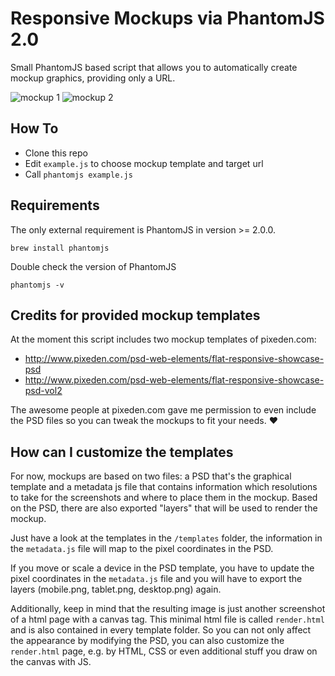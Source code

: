 # Responsive Mockups via PhantomJS 2.0

Small PhantomJS based script that allows you to automatically create mockup graphics, providing only a URL.

![mockup 1](https://i.imgur.com/IUEHBcI.png)
![mockup 2](https://i.imgur.com/kolyLwL.png)

## How To

* Clone this repo
* Edit `example.js` to choose mockup template and target url
* Call `phantomjs example.js`

## Requirements

The only external requirement is PhantomJS in version >= 2.0.0.

`brew install phantomjs`

Double check the version of PhantomJS

`phantomjs -v`

## Credits for provided mockup templates

At the moment this script includes two mockup templates of pixeden.com:

* http://www.pixeden.com/psd-web-elements/flat-responsive-showcase-psd
* http://www.pixeden.com/psd-web-elements/flat-responsive-showcase-psd-vol2

The awesome people at pixeden.com gave me permission to even include the PSD files so you can tweak the mockups to fit your needs. :heart:

## How can I customize the templates

For now, mockups are based on two files: a PSD that's the graphical template and a metadata js file that contains information which resolutions to take for the screenshots and where to place them in the mockup. Based on the PSD, there are also exported "layers" that will be used to render the mockup.

Just have a look at the templates in the `/templates` folder, the information in the `metadata.js` file will map to the pixel coordinates in the PSD. 

If you move or scale a device in the PSD template, you have to update the pixel coordinates in the `metadata.js` file and you will have to export the layers (mobile.png, tablet.png, desktop.png) again.

Additionally, keep in mind that the resulting image is just another screenshot of a html page with a canvas tag.
This minimal html file is called `render.html` and is also contained in every template folder. So you can not only affect the appearance by modifying the PSD, you can also customize the `render.html` page, e.g. by HTML, CSS or even additional stuff you draw on the canvas with JS.
